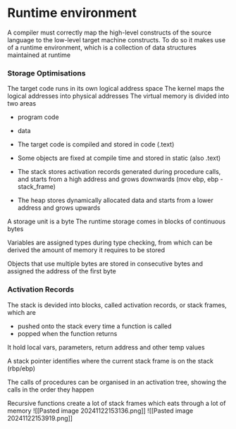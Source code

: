 # Runtime environment
A compiler must correctly map the high-level constructs of the source language to the low-level target machine constructs.
To do so it makes use of a runtime environment, which is a collection of data structures maintained at runtime

### Storage Optimisations
The target code runs in its own logical address space
The kernel maps the logical addresses into physical addresses
The virtual memory is divided into two areas
- program code
- data

- The target code is compiled and stored in code (.text)
- Some objects are fixed at compile time and stored in static (also .text)
- The stack stores activation records generated during procedure calls, and starts from a high address and grows downwards (mov ebp, ebp - stack_frame)
- The heap stores dynamically allocated data and starts from a lower address and grows upwards

A storage unit is a byte
The runtime storage comes in blocks of continuous bytes

Variables are assigned types during type checking, from which can be derived the amount of memory it requires to be stored

Objects that use multiple bytes are stored in consecutive bytes and assigned the address of the first byte


### Activation Records
The stack is devided into blocks, called activation records, or stack frames, which are
- pushed onto the stack every time a function is called
- popped when the function returns

It hold local vars, parameters, return address and other temp values

A stack pointer identifies where the current stack frame is on the stack (rbp/ebp)

The calls of procedures can be organised in an activation tree, showing the calls in the order they happen

Recursive functions create a lot of stack frames which eats through a lot of memory
![[Pasted image 20241122153136.png]]
![[Pasted image 20241122153919.png]]

